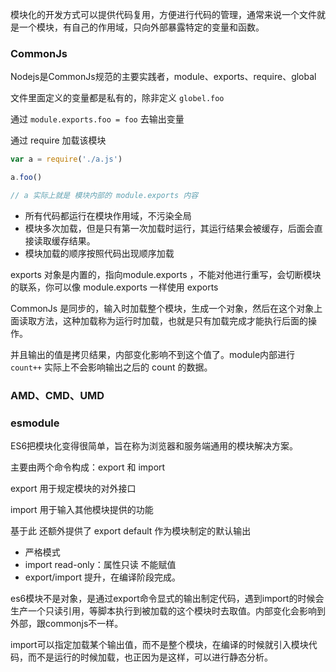 
模块化的开发方式可以提供代码复用，方便进行代码的管理，通常来说一个文件就是一个模块，有自己的作用域，只向外部暴露特定的变量和函数。

### CommonJs

Nodejs是CommonJs规范的主要实践者，module、exports、require、global

文件里面定义的变量都是私有的，除非定义 `globel.foo`

通过 `module.exports.foo = foo` 去输出变量

通过 require 加载该模块

```js
var a = require('./a.js')

a.foo()

// a 实际上就是 模块内部的 module.exports 内容 

```

- 所有代码都运行在模块作用域，不污染全局
- 模块多次加载，但是只有第一次加载时运行，其运行结果会被缓存，后面会直接读取缓存结果。
- 模块加载的顺序按照代码出现顺序加载

exports 对象是内置的，指向module.exports ，不能对他进行重写，会切断模块的联系，你可以像 module.exports 一样使用 exports

CommonJs 是同步的，输入时加载整个模块，生成一个对象，然后在这个对象上面读取方法，这种加载称为运行时加载，也就是只有加载完成才能执行后面的操作。

并且输出的值是拷贝结果，内部变化影响不到这个值了。module内部进行 `count++` 实际上不会影响输出之后的 count 的数据。

### AMD、CMD、UMD

### esmodule

ES6把模块化变得很简单，旨在称为浏览器和服务端通用的模块解决方案。

主要由两个命令构成：export 和 import

export 用于规定模块的对外接口

import 用于输入其他模块提供的功能

基于此 还额外提供了 export default 作为模块制定的默认输出

- 严格模式
- import read-only：属性只读 不能赋值
- export/import 提升，在编译阶段完成。

es6模块不是对象，是通过export命令显式的输出制定代码，遇到import的时候会生产一个只读引用，等脚本执行到被加载的这个模块时去取值。内部变化会影响到外部，跟commonjs不一样。

import可以指定加载某个输出值，而不是整个模块，在编译的时候就引入模块代码，而不是运行的时候加载，也正因为是这样，可以进行静态分析。




